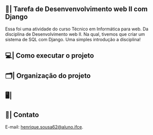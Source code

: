 ## 📑| Tarefa de Desenvenvolvimento web II com Django

  Essa foi uma atividade do curso Técnico em Informática para web. Da disciplina de Desenvolvimento web II. Na qual, tivemos que criar um sistema de SQL com Django. Uma simples introdução a disciplina! 

## 💻| Como executar o projeto

## 🗂️| Organização do projeto 

## 🖥️|

## 📧| Contato 

  E-mail: henrique.sousa62@aluno.ifce.





 
